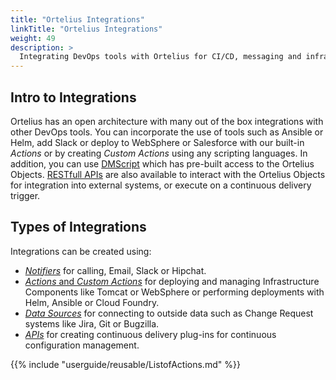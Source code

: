 ```yaml
---
title: "Ortelius Integrations"
linkTitle: "Ortelius Integrations"
weight: 49
description: >
  Integrating DevOps tools with Ortelius for CI/CD, messaging and infrastructure.
---
```


## Intro to Integrations

Ortelius has an open architecture with many out of the box integrations with other DevOps tools. You can incorporate the use of tools such as Ansible or Helm, add Slack or deploy to WebSphere or Salesforce with our built-in _Actions_ or by creating _Custom Actions_ using any scripting languages.  In addition, you can use [DMScript](/userguide/dmscript/) which has pre-built access to the Ortelius Objects.  [RESTfull APIs](/userguide/restapi/) are also available to interact with the Ortelius Objects for integration into external systems, or execute on a continuous delivery trigger.

## Types of Integrations

Integrations can be created using:

- [_Notifiers_](/userguide/customizations/2-define-notifiers/) for calling, Email, Slack or Hipchat.
- [_Actions_ and _Custom Actions_](/userguide/customizations/2-define-your-actions/) for deploying and managing Infrastructure Components like Tomcat or WebSphere or performing deployments with Helm, Ansible or Cloud Foundry.
- [_Data Sources_](/userguide/profeatures/2-data-sources/) for connecting to outside data such as Change Request systems like Jira, Git or Bugzilla.
- [_APIs_](/userguide/restapi/) for creating continuous delivery plug-ins for continuous configuration management.

{{% include "userguide/reusable/ListofActions.md" %}}
